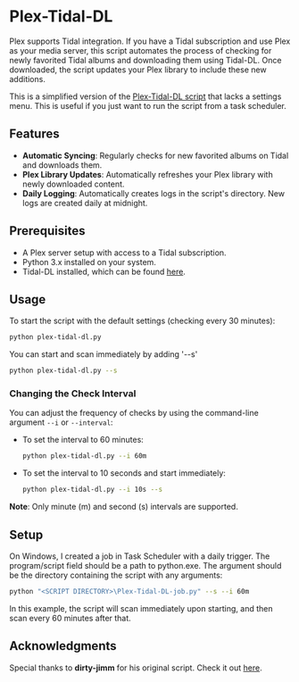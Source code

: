 
# Plex-Tidal-DL

Plex supports Tidal integration. If you have a Tidal subscription and use Plex as your media server, this script automates the process of checking for newly favorited Tidal albums and downloading them using Tidal-DL. Once downloaded, the script updates your Plex library to include these new additions.

This is a simplified version of the [Plex-Tidal-DL script](https://github.com/Zeninova/Plex-Tidal-DL) that lacks a settings menu. This is useful if you just want to run the script from a task scheduler.

## Features
- **Automatic Syncing**: Regularly checks for new favorited albums on Tidal and downloads them.
- **Plex Library Updates**: Automatically refreshes your Plex library with newly downloaded content.
- **Daily Logging**: Automatically creates logs in the script's directory. New logs are created daily at midnight.

## Prerequisites
- A Plex server setup with access to a Tidal subscription.
- Python 3.x installed on your system.
- Tidal-DL installed, which can be found [here](https://github.com/yaronzz/Tidal-Media-Downloader).

## Usage
To start the script with the default settings (checking every 30 minutes):
```bash
python plex-tidal-dl.py
```

You can start and scan immediately by adding '--s'
```bash
python plex-tidal-dl.py --s
```

### Changing the Check Interval
You can adjust the frequency of checks by using the command-line argument `--i` or `--interval`:
- To set the interval to 60 minutes:
  ```bash
  python plex-tidal-dl.py --i 60m
  ```
- To set the interval to 10 seconds and start immediately:
  ```bash
  python plex-tidal-dl.py --i 10s --s
  ```

**Note**: Only minute (m) and second (s) intervals are supported.

## Setup
On Windows, I created a job in Task Scheduler with a daily trigger. The program/script field should be a path to python.exe. The argument should be the directory containing the script with any arguments:
```bash
python "<SCRIPT DIRECTORY>\Plex-Tidal-DL-job.py" --s --i 60m
```
In this example, the script will scan immediately upon starting, and then scan every 60 minutes after that.

## Acknowledgments
Special thanks to **dirty-jimm** for his original script. Check it out [here](https://github.com/dirty-jimm/Tidal_DL_Plus).


